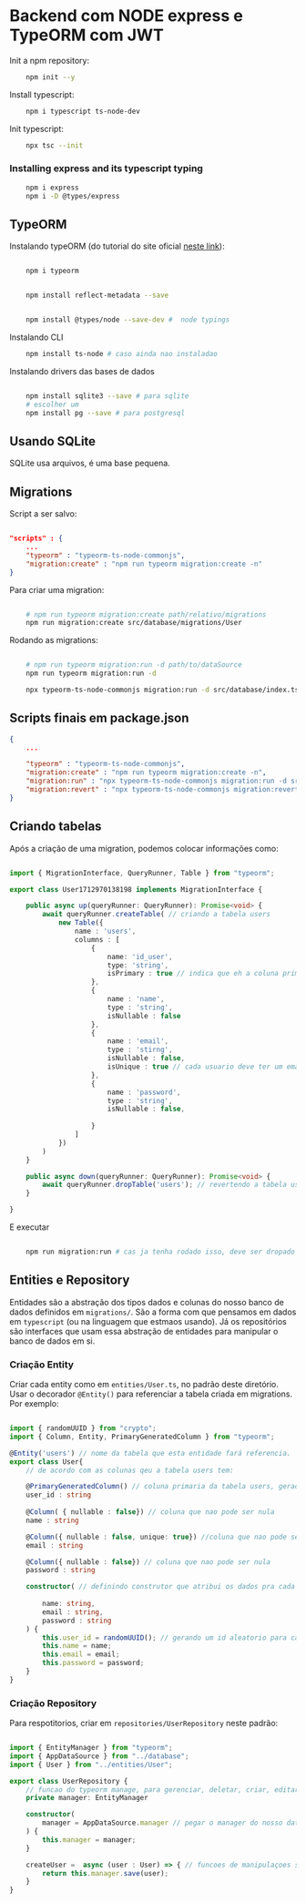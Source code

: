 # Backend com NODE express e TypeORM com JWT


Init a npm repository:

```bash
    npm init --y
```

Install typescript:

```bash
    npm i typescript ts-node-dev
```

Init typescript:

```bash
    npx tsc --init
```

### Installing express and its typescript typing

```bash
    npm i express
    npm i -D @types/express
```

## TypeORM

Instalando typeORM (do tutorial do site oficial [neste  link](https://typeorm.io/)):

```bash

    npm i typeorm

```

```bash

    npm install reflect-metadata --save

```

```bash

    npm install @types/node --save-dev #  node typings

```

Instalando CLI

```bash
    npm install ts-node # caso ainda nao instaladao

```

Instalando drivers das bases de dados

```bash

    npm install sqlite3 --save # para sqlite
    # escolher um
    npm install pg --save # para postgresql

```

## Usando SQLite

SQLite usa arquivos, é uma base pequena.

## Migrations

Script a ser salvo:

```json

"scripts" : {
    ...
    "typeorm" : "typeorm-ts-node-commonjs",
    "migration:create" : "npm run typeorm migration:create -n"
}

```

Para criar uma migration:

```bash

    # npm run typeorm migration:create path/relativo/migrations
    npm run migration:create src/database/migrations/User

```

Rodando as migrations:

```bash

    # npm run typeorm migration:run -d path/to/dataSource
    npm run typeorm migration:run -d 

    npx typeorm-ts-node-commonjs migration:run -d src/database/index.ts # ou migration:reverse para deletar


```

## Scripts finais em package.json

```json
{
    ...

    "typeorm" : "typeorm-ts-node-commonjs",
    "migration:create" : "npm run typeorm migration:create -n",
    "migration:run" : "npx typeorm-ts-node-commonjs migration:run -d src/database/index.ts",
    "migration:revert" : "npx typeorm-ts-node-commonjs migration:revert -d src/database/index.ts"
}
```

## Criando tabelas

Após a criação de uma migration, podemos colocar informações como:

```typescript

import { MigrationInterface, QueryRunner, Table } from "typeorm";

export class User1712970138198 implements MigrationInterface {

    public async up(queryRunner: QueryRunner): Promise<void> {
        await queryRunner.createTable( // criando a tabela users
            new Table({
                name : 'users',
                columns : [
                    {
                        name: 'id_user',
                        type: 'string',
                        isPrimary : true // indica que eh a coluna primaria
                    },
                    {
                        name : 'name',
                        type : 'string',
                        isNullable : false
                    },
                    {
                        name : 'email',
                        type : 'stirng',
                        isNullable : false,
                        isUnique : true // cada usuario deve ter um email diferente
                    },
                    {
                        name : 'password',
                        type : 'string',
                        isNullable : false,
                        
                    }
                ]
            })
        )
    }

    public async down(queryRunner: QueryRunner): Promise<void> {
        await queryRunner.dropTable('users'); // revertendo a tabela users
    }

}

```

E executar

```bash

    npm run migration:run # cas ja tenha rodado isso, deve ser dropado antes, com migration:revert

```

## Entities e Repository

Entidades são a abstração dos tipos dados e colunas do nosso banco de dados definidos em `migrations/`. São a forma com que pensamos em dados em `typescript` (ou na linguagem que estmaos usando). Já os repositórios são interfaces que usam essa abstração de entidades para manipular o banco de dados em si.

### Criação Entity

Criar cada entity como em `entities/User.ts`, no padrão deste diretório. Usar o decorador `@Entity()` para referenciar a tabela criada em migrations. Por exemplo:

```typescript

import { randomUUID } from "crypto";
import { Column, Entity, PrimaryGeneratedColumn } from "typeorm";

@Entity('users') // nome da tabela que esta entidade fará referencia.
export class User{
    // de acordo com as colunas qeu a tabela users tem:

    @PrimaryGeneratedColumn() // coluna primaria da tabela users, gerada gerada pelo bd, nao por nos
    user_id : string
    
    @Column( { nullable : false}) // coluna que nao pode ser nula
    name : string

    @Column({ nullable : false, unique: true}) //coluna que nao pode ser nula nem repetir
    email : string

    @Column({ nullable : false}) // coluna que nao pode ser nula
    password : string

    constructor( // definindo construtor que atribui os dados pra cada entidade
        
        name: string,
        email : string,
        password : string
    ) {
        this.user_id = randomUUID(); // gerando um id aleatorio para cada usuario
        this.name = name;
        this.email = email;
        this.password = password;
    }
}

```

### Criação Repository

Para respotitorios, criar em `repositories/UserRepository` neste padrão:

```typescript

import { EntityManager } from "typeorm";
import { AppDataSource } from "../database";
import { User } from "../entities/User";

export class UserRepository {
    // funcao do typeorm manage, para gerenciar, deletar, criar, editar
    private manager: EntityManager

    constructor(
        manager = AppDataSource.manager // pegar o manager do nosso datasource
    ) {
        this.manager = manager;
    }

    createUser =  async (user : User) => { // funcoes de manipulaçoes sao assincronas
        return this.manager.save(user);
    }
}

```
